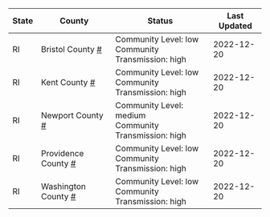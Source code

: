 State | County | Status | Last Updated
--- | --- | --- | --- 
RI | Bristol County <a href="#bristol_county">#</a> | <a name="bristol_county"></a>Community Level: low<br/>Community Transmission: high | 2022-12-20
RI | Kent County <a href="#kent_county">#</a> | <a name="kent_county"></a>Community Level: low<br/>Community Transmission: high | 2022-12-20
RI | Newport County <a href="#newport_county">#</a> | <a name="newport_county"></a>Community Level: medium<br/>Community Transmission: high | 2022-12-20
RI | Providence County <a href="#providence_county">#</a> | <a name="providence_county"></a>Community Level: low<br/>Community Transmission: high | 2022-12-20
RI | Washington County <a href="#washington_county">#</a> | <a name="washington_county"></a>Community Level: low<br/>Community Transmission: high | 2022-12-20
